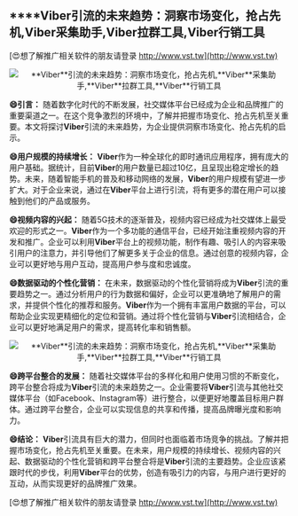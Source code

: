 ## ****Viber**引流的未来趋势：洞察市场变化，抢占先机,**Viber**采集助手,**Viber**拉群工具,**Viber**行销工具**

[😍想了解推广相关软件的朋友请登录 http://www.vst.tw](http://www.vst.tw)

 <center><img src="https://vst.tw/MP4/tuiguang/png/5.png" alt="**Viber**引流的未来趋势：洞察市场变化，抢占先机,**Viber**采集助手,**Viber**拉群工具,**Viber**行销工具"></center>

**😄引言：**
随着数字化时代的不断发展，社交媒体平台已经成为企业和品牌推广的重要渠道之一。在这个竞争激烈的环境中，了解并把握市场变化、抢占先机至关重要。本文将探讨**Viber**引流的未来趋势，为企业提供洞察市场变化、抢占先机的启示。

**😄用户规模的持续增长：**
**Viber**作为一种全球化的即时通讯应用程序，拥有庞大的用户基础。据统计，目前**Viber**的用户数量已超过10亿，且呈现出稳定增长的趋势。未来，随着智能手机的普及和移动网络的发展，**Viber**的用户规模有望进一步扩大。对于企业来说，通过在**Viber**平台上进行引流，将有更多的潜在用户可以接触到他们的产品或服务。

**😄视频内容的兴起：**
随着5G技术的逐渐普及，视频内容已经成为社交媒体上最受欢迎的形式之一。**Viber**作为一个多功能的通信平台，已经开始注重视频内容的开发和推广。企业可以利用**Viber**平台上的视频功能，制作有趣、吸引人的内容来吸引用户的注意力，并引导他们了解更多关于企业的信息。通过创意的视频内容，企业可以更好地与用户互动，提高用户参与度和忠诚度。

**😄数据驱动的个性化营销：**
在未来，数据驱动的个性化营销将成为**Viber**引流的重要趋势之一。通过分析用户的行为数据和偏好，企业可以更准确地了解用户的需求，并提供个性化的推荐和服务。**Viber**作为一个拥有丰富用户数据的平台，可以帮助企业实现更精细化的定位和营销。通过将个性化营销与**Viber**引流相结合，企业可以更好地满足用户的需求，提高转化率和销售额。

 <center><img src="https://vst.tw/MP4/tuiguang/png/8.png" alt="**Viber**引流的未来趋势：洞察市场变化，抢占先机,**Viber**采集助手,**Viber**拉群工具,**Viber**行销工具"></center>

**😄跨平台整合的发展：**
随着社交媒体平台的多样化和用户使用习惯的不断变化，跨平台整合将成为**Viber**引流的未来趋势之一。企业需要将**Viber**引流与其他社交媒体平台（如Facebook、Instagram等）进行整合，以便更好地覆盖目标用户群体。通过跨平台整合，企业可以实现信息的共享和传播，提高品牌曝光度和影响力。

**😄结论：**
**Viber**引流具有巨大的潜力，但同时也面临着市场竞争的挑战。了解并把握市场变化，抢占先机至关重要。在未来，用户规模的持续增长、视频内容的兴起、数据驱动的个性化营销和跨平台整合将是**Viber**引流的主要趋势。企业应该紧跟时代的步伐，利用**Viber**平台的优势，创造有吸引力的内容，与用户进行更好的互动，从而实现更好的品牌推广效果。

[😍想了解推广相关软件的朋友请登录 http://www.vst.tw](http://www.vst.tw)




